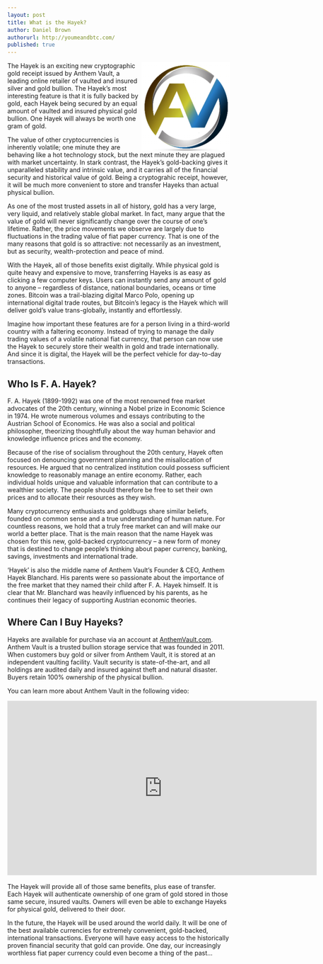 ```yaml
---
layout: post
title: What is the Hayek?
author: Daniel Brown
authorurl: http://youmeandbtc.com/
published: true
---
```


<img src="/images/anthem-vault.png" alt="Anthem Vault" align="right">
<p>The Hayek is an exciting new cryptographic gold receipt issued by Anthem Vault, a leading online retailer of vaulted and insured silver and gold bullion. The Hayek’s most interesting feature is that it is fully backed by gold, each Hayek being secured by an equal amount of vaulted and insured physical gold bullion. One Hayek will always be worth one gram of gold. </p>
<p>The value of other cryptocurrencies is inherently volatile; one minute they are behaving like a hot technology stock, but the next minute they are plagued with market uncertainty. In stark contrast, the Hayek’s gold-backing gives it unparalleled stability and intrinsic value, and it carries all of the financial security and historical value of gold. Being a cryptograhic receipt, however, it will be much more convenient to store and transfer Hayeks than actual physical bullion.</p>
<p>As one of the most trusted assets in all of history, gold has a very large, very liquid, and relatively stable global market. In fact, many argue that the value of gold will never significantly change over the course of one’s lifetime. Rather, the price movements we observe are largely due to fluctuations in the trading value of fiat paper currency. That is one of the many reasons that gold is so attractive: not necessarily as an investment, but as security, wealth-protection and peace of mind.</p>
<p>With the Hayek, all of those benefits exist digitally. While physical gold is quite heavy and expensive to move, transferring Hayeks is as easy as clicking a few computer keys. Users can instantly send any amount of gold to anyone – regardless of distance, national boundaries, oceans or time zones. Bitcoin was a trail-blazing digital Marco Polo, opening up international digital trade routes, but Bitcoin’s legacy is the Hayek which will deliver gold’s value trans-globally, instantly and effortlessly.</p>
<p>Imagine how important these features are for a person living in a third-world country with a faltering economy. Instead of trying to manage the daily trading values of a volatile national fiat currency, that person can now use the Hayek to securely store their wealth in gold and trade internationally. And since it is digital, the Hayek will be the perfect vehicle for day-to-day transactions.</p>
<h2>Who Is F. A. Hayek?</h2>
<p>F. A. Hayek (1899-1992) was one of the most renowned free market advocates of the 20th century, winning a Nobel prize in Economic Science in 1974. He wrote numerous volumes and essays contributing to the Austrian School of Economics. He was also a social and political philosopher, theorizing thoughtfully about the way human behavior and knowledge influence prices and the economy.</p>
<p>Because of the rise of socialism throughout the 20th century, Hayek often focused on denouncing government planning and the misallocation of resources. He argued that no centralized institution could possess sufficient knowledge to reasonably manage an entire economy. Rather, each individual holds unique and valuable information that can contribute to a wealthier society. The people should therefore be free to set their own prices and to allocate their resources as they wish.</p>
<p>Many cryptocurrency enthusiasts and goldbugs share similar beliefs, founded on common sense and a true understanding of human nature. For countless reasons, we hold that a truly free market can and will make our world a better place. That is the main reason that the name Hayek was chosen for this new, gold-backed cryptocurrency – a new form of money that is destined to change people’s thinking about paper currency, banking, savings, investments and international trade.</p>
<p>‘Hayek’ is also the middle name of Anthem Vault’s Founder &amp; CEO, Anthem Hayek Blanchard. His parents were so passionate about the importance of the free market that they named their child after F. A. Hayek himself. It is clear that Mr. Blanchard was heavily influenced by his parents, as he continues their legacy of supporting Austrian economic theories.</p>
<h2>Where Can I Buy Hayeks?</h2>
<p>Hayeks are available for purchase via an account at <a href="http://www.runtogold.com/anthemvault">AnthemVault.com</a>. Anthem Vault is a trusted bullion storage service that was founded in 2011. When customers buy gold or silver from Anthem Vault, it is stored at an independent vaulting facility. Vault security is state-of-the-art, and all holdings are audited daily and insured against theft and natural disaster. Buyers retain 100% ownership of the physical bullion.</p>
<p>You can learn more about Anthem Vault in the following video:</p>
<p><iframe width="700" height="394" src="https://www.youtube.com/embed/kYNyY4mE_5s?rel=0" frameborder="0" allowfullscreen></iframe></p>
<p>The Hayek will provide all of those same benefits, plus ease of transfer. Each Hayek will authenticate ownership of one gram of gold stored in those same secure, insured vaults. Owners will even be able to exchange Hayeks for physical gold, delivered to their door.</p>
<p>In the future, the Hayek will be used around the world daily. It will be one of the best available currencies for extremely convenient, gold-backed, international transactions. Everyone will have easy access to the historically proven financial security that gold can provide. One day, our increasingly worthless fiat paper currency could even become a thing of the past…</p>
